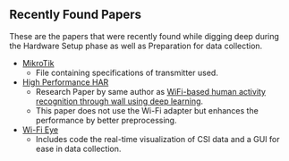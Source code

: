 ## Recently Found Papers

These are the papers that were recently found while digging deep during the Hardware Setup phase as well as Preparation for data collection.

- [MikroTik](MikroTik.pdf)
    - File containing specifications of transmitter used.
- [High Performance HAR](<High Performance HAR.pdf>)
    - Research Paper by same author as [WiFi-based human activity recognition through wall using deep learning](https://github.com/xaxm007/Major-Project/blob/655cc304c566b41e13df87b79e11ab7c861bf402/Main%20Reference%20Papers/WiFi-based%20human%20activity%20recognition%20through%20wall%20using%20deep%20learning.pdf).
    - This paper does not use the Wi-Fi adapter but enhances the performance by better preprocessing.
- [Wi-Fi Eye](<Wi-Fi Eye.pdf>)
    - Includes code the real-time visualization of CSI data and a GUI for ease in data collection.